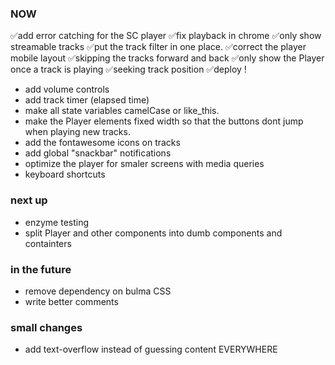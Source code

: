 ### NOW
✅add error catching for the SC player
✅fix playback in chrome
✅only show streamable tracks
✅put the track filter in one place.
✅correct the player mobile layout
✅skipping the tracks forward and back
✅only show the Player once a track is playing
✅seeking track position
✅deploy !

- add volume controls
- add track timer (elapsed time)
- make all state variables camelCase or like_this.
- make the Player elements fixed width so that the buttons dont jump when playing new tracks.
- add the fontawesome icons on tracks
- add global "snackbar" notifications
- optimize the player for smaler screens with media queries
- keyboard shortcuts

### next up
- enzyme testing
- split Player and other components into dumb components and containters


### in the future
- remove dependency on bulma CSS
- write better comments

### small changes
- add text-overflow instead of guessing content EVERYWHERE
